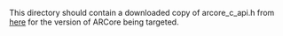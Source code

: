 This directory should contain a downloaded copy of arcore_c_api.h from [here](https://github.com/google-ar/arcore-android-sdk/blob/master/libraries/include/arcore_c_api.h)
for the version of ARCore being targeted.